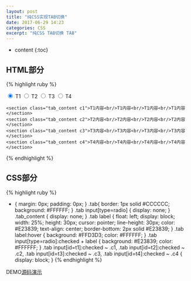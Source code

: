 ```yaml
---
layout: post
title: "纯CSS实现TAB切换"
date: 2017-06-29 14:23
categories: CSS
excerpt: "纯CSS TAB切换 TAB"
---
```


* content
{:toc}

## HTML部分

{% highlight ruby %}
<div class="tab">
    <input type="radio" name="radio" id="t1" checked />
    <label for="t1">T1</label>
    <input type="radio" name="radio" id="t2" />
    <label for="t2">T2</label>
    <input type="radio" name="radio" id="t3" />
    <label for="t3">T3</label>
    <input type="radio" name="radio" id="t4" />
    <label for="t4">T4</label>
    
    <section class="tab_content c1">T1内容<br/>T1内容<br/>T1内容<br/>T1内容</section>
    <section class="tab_content c2">T2内容<br/>T2内容<br/>T2内容<br/>T2内容</section>
    <section class="tab_content c3">T3内容<br/>T3内容<br/>T3内容<br/>T3内容</section>
    <section class="tab_content c4">T4内容<br/>T4内容<br/>T4内容<br/>T4内容</section>
</div>
{% endhighlight %}

## CSS部分

{% highlight ruby %}
* {
    margin: 0px;
    padding: 0px;
}
.tab{
    border: 1px solid #CCCCCC;
    background: #FFFFFF;
}
.tab input[type=radio] {
    display: none;
}
.tab_content {
    display: none;
}
.tab label {
    float: left;
    display: block;
    width: 25%;
    height: 30px;
    cursor: pointer;
    line-height: 30px;
    color: #E23839;
    text-align: center;
    border-bottom: 2px solid #E23839;
}
.tab label:hover {
    background: #FFD3D3;
    color: #FFFFFF;
}
.tab input[type=radio]:checked + label {
    background: #E23839;
    color: #FFFFFF;
}
.tab input[id=t1]:checked ~ .c1,
.tab input[id=t2]:checked ~ .c2,
.tab input[id=t3]:checked ~ .c3,
.tab input[id=t4]:checked ~ .c4 {
    display: block;
}
{% endhighlight %}

DEMO[源码演示](http://runjs.cn/detail/54mbhkdl)
